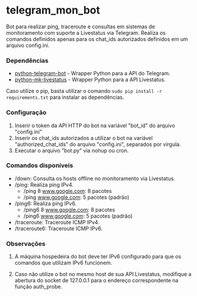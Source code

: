 # telegram_mon_bot

Bot para realizar ping, traceroute e consultas em sistemas de monitoramento com suporte a Livestatus via Telegram. Realiza os comandos definidos apenas para os chat_ids autorizados definidos em um arquivo config.ini. 

### Dependências
* [python-telegram-bot] - Wrapper Python para a API do Telegram.
* [python-mk-livestatus] - Wrapper Python para a API Livestatus.

Caso utilize o pip, basta utilizar o comando `sudo pip install -r requirements.txt` para instalar as dependências.

### Configuração

1. Inserir o token da API HTTP do bot na variável "bot_id" do arquivo "config.ini"
2. Inserir os chat_ids autorizados a utilizar o bot na variável "authorized_chat_ids" do arquivo "config.ini", separados por vírgula.
3. Executar o arquivo "bot.py" via nohup ou cron.

### Comandos disponíveis

* /down: Consulta os hosts offline no monitoramento via Livestatus.
* /ping: Realiza ping IPv4.
    *  /ping 8 www.google.com: 8 pacotes
    *  /ping www.google.com: 5 pacotes (padrão)
* /ping6: Realiza ping IPv6.
    *  /ping6 8 www.google.com: 8 pacotes
    *  /ping6 www.google.com: 5 pacotes (padrão)
* /traceroute: Traceroute ICMP IPv4.
* /traceroute6: Traceroute ICMP IPv6.


### Observações

1. A máquina hospedeira do bot deve ter IPv6 configurado para que os comandos que utilizam IPv6 funcionem.
2. Caso não utilize o bot no mesmo host de sua API Livestatus, modifique a abertura do socket de 127.0.0.1 para o endereço correspondente na função auth_probe.


   [python-telegram-bot]: <https://pypi.python.org/pypi/python-telegram-bot>
   [python-mk-livestatus]:  <https://pypi.python.org/pypi/python-mk-livestatus/0.3>
